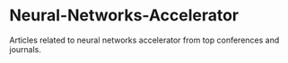 # Neural-Networks-Accelerator
Articles related to neural networks accelerator from top conferences and journals.
